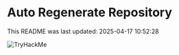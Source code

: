 # Auto Regenerate Repository

This README was last updated: 2025-04-17 10:52:28

 ![TryHackMe](https://tryhackme.com/badge/533634)